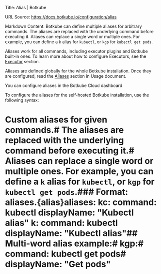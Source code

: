 Title: Alias | Botkube

URL Source: https://docs.botkube.io/configuration/alias

Markdown Content:
Botkube can define multiple aliases for arbitrary commands. The aliases are replaced with the underlying command before executing it. Aliases can replace a single word or multiple ones. For example, you can define a `k` alias for `kubectl`, or `kgp` for `kubectl get pods`.

Aliases work for all commands, including executor plugins and Botkube built-in ones. To learn more about how to configure Executors, see the [Executor](https://docs.botkube.io/configuration/executor/) section.

Aliases are defined globally for the whole Botkube installation. Once they are configured, read the [Aliases](https://docs.botkube.io/usage/executor/#aliases) section in Usage document.

You can configure aliases in the Botkube Cloud dashboard.

To configure the aliases for the self-hosted Botkube installation, use the following syntax:

# Custom aliases for given commands.# The aliases are replaced with the underlying command before executing it.# Aliases can replace a single word or multiple ones. For example, you can define a `k` alias for `kubectl`, or `kgp` for `kubectl get pods`.### Format: aliases.{alias}aliases:  kc:    command: kubectl    displayName: "Kubectl alias"  k:    command: kubectl    displayName: "Kubectl alias"## Multi-word alias example:#  kgp:#    command: kubectl get pods#    displayName: "Get pods"
